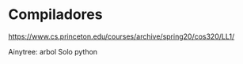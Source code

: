 # Compiladores


https://www.cs.princeton.edu/courses/archive/spring20/cos320/LL1/


Ainytree: arbol
Solo python

